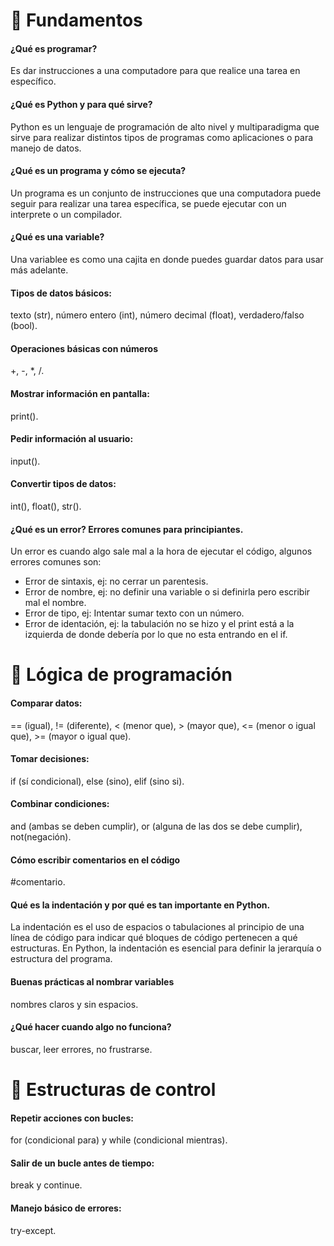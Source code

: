 # 🔵 Fundamentos

#### ¿Qué es programar?
Es dar instrucciones a una computadore para que realice una tarea en específico.

#### ¿Qué es Python y para qué sirve?
Python es un lenguaje de programación de alto nivel y multiparadigma que sirve para realizar distintos tipos de programas como aplicaciones o para manejo de datos.

#### ¿Qué es un programa y cómo se ejecuta?
Un programa es un conjunto de instrucciones que una computadora puede seguir para realizar una tarea específica, se puede ejecutar con un interprete o un compilador.

#### ¿Qué es una variable?
Una variablee es como una cajita en donde puedes guardar datos para usar más adelante.

#### Tipos de datos básicos: 
texto (str), número entero (int), número decimal (float), verdadero/falso (bool).

#### Operaciones básicas con números 
+, -, *, /.

#### Mostrar información en pantalla: 
print().

#### Pedir información al usuario: 
input().

#### Convertir tipos de datos: 
int(), float(), str().

#### ¿Qué es un error? Errores comunes para principiantes.
Un error es cuando algo sale mal a la hora de ejecutar el código, algunos errores comunes son:
- Error de sintaxis, ej: no cerrar un parentesis.
- Error de nombre, ej: no definir una variable o si definirla pero escribir mal el nombre.
- Error de tipo, ej: Intentar sumar texto con un número.
- Error de identación, ej: la tabulación no se hizo y el print está a la izquierda de donde debería por lo que no esta entrando en el if.

# 🔵 Lógica de programación

#### Comparar datos: 
== (igual), != (diferente), < (menor que), > (mayor que), <= (menor o igual que), >= (mayor o igual que).

#### Tomar decisiones: 
if (sí condicional), else (sino), elif (sino si).

#### Combinar condiciones: 
and (ambas se deben cumplir), or (alguna de las dos se debe cumplir), not(negación).

#### Cómo escribir comentarios en el código 
#comentario.

#### Qué es la indentación y por qué es tan importante en Python.
La indentación es el uso de espacios o tabulaciones al principio de una línea de código para indicar qué bloques de código pertenecen a qué estructuras. 
En Python, la indentación es esencial para definir la jerarquía o estructura del programa.

#### Buenas prácticas al nombrar variables 
nombres claros y sin espacios.

#### ¿Qué hacer cuando algo no funciona? 
buscar, leer errores, no frustrarse.

# 🔵 Estructuras de control

#### Repetir acciones con bucles: 
for (condicional para) y while (condicional mientras).

#### Salir de un bucle antes de tiempo: 
break y continue.

#### Manejo básico de errores: 
try-except.

